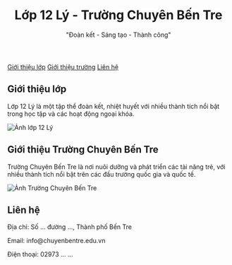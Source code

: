 <!DOCTYPE html>
<html lang="vi">
<head>
    <meta charset="UTF-8">
    <meta name="viewport" content="width=device-width, initial-scale=1.0">
    <title>Lớp 12 Lý - Trường Chuyên Bến Tre</title>
    <link rel="stylesheet" href="style.css">
</head>
<body>
    <header class="header-animate">
        <h1>Lớp 12 Lý - Trường Chuyên Bến Tre</h1>
        <p>"Đoàn kết - Sáng tạo - Thành công"</p>
    </header>
    <nav>
        <a href="#about-class" class="btn-hover">Giới thiệu lớp</a>
        <a href="#about-school" class="btn-hover">Giới thiệu trường</a>
        <a href="#contact" class="btn-hover">Liên hệ</a>
    </nav>
    <section id="about-class" class="fade-in">
        <h2>Giới thiệu lớp</h2>
        <p>Lớp 12 Lý là một tập thể đoàn kết, nhiệt huyết với nhiều thành tích nổi bật trong học tập và các hoạt động ngoại khóa.</p>
        <img src="class-photo.jpg" alt="Ảnh lớp 12 Lý">
    </section>
    <section id="about-school" class="fade-in">
        <h2>Giới thiệu Trường Chuyên Bến Tre</h2>
        <p>Trường Chuyên Bến Tre là nơi nuôi dưỡng và phát triển các tài năng trẻ, với nhiều thành tích nổi bật trên các đấu trường quốc gia và quốc tế.</p>
        <img src="school-photo.jpg" alt="Ảnh Trường Chuyên Bến Tre">
    </section>
    <footer id="contact" class="footer-bounce">
        <h2>Liên hệ</h2>
        <p>Địa chỉ: Số ... đường ..., Thành phố Bến Tre</p>
        <p>Email: info@chuyenbentre.edu.vn</p>
        <p>Điện thoại: 02973 ... ...</p>
    </footer>
    <script src="script.js"></script>
</body>
</html>
